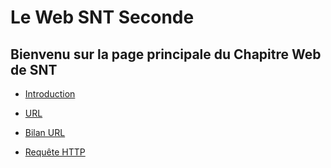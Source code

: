 
# Le Web SNT Seconde

Bienvenu sur la page principale du Chapitre Web de SNT
--

- [Introduction](./INTRO.md)  
  
- [URL](./URL.md)

- [Bilan URL](./BILAN_URL.md)
  
- [Requête HTTP](./REQUETE.md)
